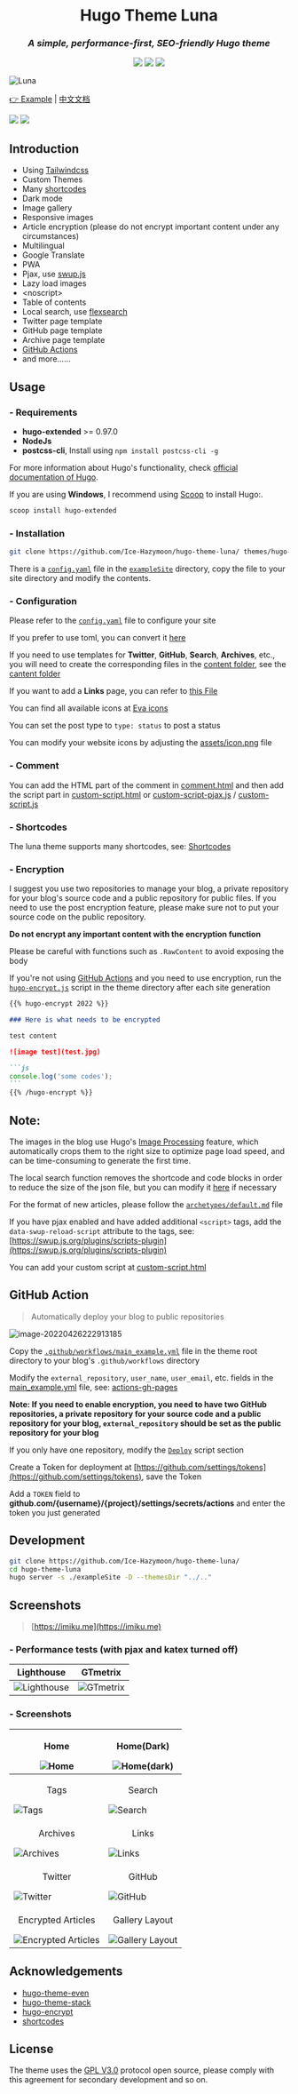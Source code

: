 <h1 align="center">Hugo Theme Luna</h1>

<h3 align="center"><i>A simple, performance-first, SEO-friendly Hugo theme</i></h3>

<p align="center">
  <img src="https://img.shields.io/badge/Hugo-0.97-green?style=for-the-badge&logo=hugo&logoColor=white" />
  <img src="https://img.shields.io/github/workflow/status/Ice-Hazymoon/hugo-theme-luna/CI?style=for-the-badge&logo=github&logoColor=white" />
  <img src="https://img.shields.io/github/license/Ice-Hazymoon/hugo-theme-luna?style=for-the-badge" />
</p>

![Luna](https://github.com/Ice-Hazymoon/hugo-theme-luna/raw/main/screenshots/luna.png)

[👉 Example](https://hugo-theme-luna.imiku.me) | [中文文档](https://github.com/Ice-Hazymoon/hugo-theme-luna/blob/main/README.zh.md)

![](https://img.shields.io/github/last-commit/Ice-Hazymoon/hugo-theme-luna?style=flat-square)
![](https://img.shields.io/github/languages/code-size/Ice-Hazymoon/hugo-theme-luna?style=flat-square)

## Introduction

- Using [Tailwindcss](https://tailwindcss.com)
- Custom Themes
- Many [shortcodes](https://hugo-theme-luna.imiku.me/2022/05/02/shortcodes.html/)
- Dark mode
- Image gallery
- Responsive images
- Article encryption (please do not encrypt important content under any circumstances)
- Multilingual
- Google Translate
- PWA
- Pjax, use [swup.js](https://swup.js.org/)
- Lazy load images
- \<noscript\>
- Table of contents
- Local search, use [flexsearch](https://github.com/nextapps-de/flexsearch)
- Twitter page template
- GitHub page template
- Archive page template
- [GitHub Actions](https://github.com/features/actions)
- and more......

## Usage

### - Requirements

- **hugo-extended** >= 0.97.0
- **NodeJs**
- **postcss-cli**, Install using `npm install postcss-cli -g`

For more information about Hugo's functionality, check [official documentation of Hugo](https://gohugo.io/documentation/).

If you are using **Windows**, I recommend using [Scoop](https://scoop.sh/) to install Hugo:.

```bash
scoop install hugo-extended
```

### - Installation

```bash
git clone https://github.com/Ice-Hazymoon/hugo-theme-luna/ themes/hugo-theme-luna
```

There is a [`config.yaml`](https://github.com/Ice-Hazymoon/hugo-theme-luna/blob/main/exampleSite/config.yaml) file in the [`exampleSite`](https://github.com/Ice-Hazymoon/hugo-theme-luna/tree/main/exampleSite) directory, copy the file to your site directory and modify the contents.

### - Configuration

Please refer to the [`config.yaml`](https://github.com/Ice-Hazymoon/hugo-theme-luna/blob/main/exampleSite/config.yaml) file to configure your site

If you prefer to use toml, you can convert it [here](https://www.convertsimple.com/convert-yaml-to-toml)

If you need to use templates for **Twitter**, **GitHub**, **Search**, **Archives**, etc., you will need to create the corresponding files in the [content folder](https://github.com/Ice-Hazymoon/hugo-theme-luna/tree/main/exampleSite/content), see the [cantent folder](https://github.com/Ice-Hazymoon/hugo-theme-luna/tree/main/exampleSite/content)

If you want to add a **Links** page, you can refer to [this File](https://github.com/Ice-Hazymoon/hugo-theme-luna/blob/main/exampleSite/content/zh-hans/links/index.md)

You can find all available icons at [Eva icons](https://akveo.github.io/eva-icons)

You can set the post type to `type: status` to post a status

You can modify your website icons by adjusting the [assets/icon.png](https://github.com/Ice-Hazymoon/hugo-theme-luna/blob/main/assets/icon.png) file

### - Comment

You can add the HTML part of the comment in [comment.html](https://github.com/Ice-Hazymoon/hugo-theme-luna/blob/77c6007410a97315448119c224412f3929716ed2/layouts/partials/comment.html) and then add the script part in [custom-script.html](https://github.com/Ice-Hazymoon/hugo-theme-luna/blob/main/layouts/partials/scripts/custom-script.html) or [custom-script-pjax.js](https://github.com/Ice-Hazymoon/hugo-theme-luna/blob/main/assets/custom-script-pjax.js) / [custom-script.js](https://github.com/Ice-Hazymoon/hugo-theme-luna/blob/main/assets/custom-script.js)

### - Shortcodes

The luna theme supports many shortcodes, see: [Shortcodes](https://hugo-theme-luna.imiku.me/2022/05/02/shortcodes.html/)

### - Encryption

I suggest you use two repositories to manage your blog, a private repository for your blog's source code and a public repository for public files. If you need to use the post encryption feature, please make sure not to put your source code on the public repository.

**Do not encrypt any important content with the encryption function**

Please be careful with functions such as `.RawContent` to avoid exposing the body

If you're not using [GitHub Actions](https://github.com/features/actions) and you need to use encryption, run the [`hugo-encrypt.js`](https://github.com/Ice-Hazymoon/hugo-theme-luna/blob/main/hugo-encrypt.js) script in the theme directory after each site generation

````markdown
{{% hugo-encrypt 2022 %}}

### Here is what needs to be encrypted

test content

![image test](test.jpg)

```js
console.log('some codes');
```
{{% /hugo-encrypt %}}
````

## Note:

The images in the blog use Hugo's [Image Processing](https://gohugo.io/content-management/image-processing/) feature, which automatically crops them to the right size to optimize page load speed, and can be time-consuming to generate the first time.

The local search function removes the shortcode and code blocks in order to reduce the size of the json file, but you can modify it [here](https://github.com/Ice-Hazymoon/hugo-theme-luna/blob/main/layouts/_default/search.json) if necessary

For the format of new articles, please follow the [`archetypes/default.md`](https://github.com/Ice-Hazymoon/hugo-theme-luna/blob/main/archetypes/default.md) file

If you have pjax enabled and have added additional `<script>` tags, add the `data-swup-reload-script` attribute to the tags, see: [https://swup.js.org/plugins/scripts-plugin](https://swup.js.org/plugins/scripts-plugin)

You can add your custom script at [custom-script.html](https://github.com/Ice-Hazymoon/hugo-theme-luna/blob/main/layouts/partials/scripts/custom-script.html)

## GitHub Action

> Automatically deploy your blog to public repositories

![image-20220426222913185](https://github.com/Ice-Hazymoon/hugo-theme-luna/raw/main/screenshots/image-20220426222913185.png)

Copy the [`.github/workflows/main_example.yml`](https://github.com/Ice-Hazymoon/hugo-theme-luna/blob/edf3a101a93e8e628b534636306fda5985cc1b32/.github/workflows/main_example.yml) file in the theme root directory to your blog's `.github/workflows` directory

Modify the `external_repository`, `user_name`, `user_email`, etc. fields in the [main_example.yml](https://github.com/Ice-Hazymoon/hugo-theme-luna/blob/main/.github/workflows/main_example.yml) file, see: [actions-gh-pages](https://github.com/peaceiris/actions-gh-pages)

**Note: If you need to enable encryption, you need to have two GitHub repositories, a private repository for your source code and a public repository for your blog, `external_repository` should be set as the public repository for your blog**

If you only have one repository, modify the [`Deploy`](https://github.com/Ice-Hazymoon/hugo-theme-luna/blob/edf3a101a93e8e628b534636306fda5985cc1b32/.github/workflows/main_example.yml#L45) script section

Create a Token for deployment at [https://github.com/settings/tokens](https://github.com/settings/tokens), save the Token

Add a `TOKEN` field to **github.com/{username}/{project}/settings/secrets/actions** and enter the token you just generated

## Development

```sh
git clone https://github.com/Ice-Hazymoon/hugo-theme-luna/
cd hugo-theme-luna
hugo server -s ./exampleSite -D --themesDir "../.."
```

## Screenshots

> [https://imiku.me](https://imiku.me)

### - Performance tests (with pjax and katex turned off)

| Lighthouse                                                                                                      | GTmetrix                                                                                                      |
| --------------------------------------------------------------------------------------------------------------- | ------------------------------------------------------------------------------------------------------------- |
| ![Lighthouse](https://github.com/Ice-Hazymoon/hugo-theme-luna/raw/main/screenshots/image-20220427013052128.png) | ![GTmetrix](https://github.com/Ice-Hazymoon/hugo-theme-luna/raw/main/screenshots/image-20220427013223319.png) |

### - Screenshots

| <p align="center">Home</p> ![Home](https://github.com/Ice-Hazymoon/hugo-theme-luna/raw/main/screenshots/screely-1651059552132.png)                             | <p align="center">Home(Dark)</p> ![Home(dark)](https://github.com/Ice-Hazymoon/hugo-theme-luna/raw/main/screenshots/screely-1651059730757.png)         |
| -------------------------------------------------------------------------------------------------------------------------------------------------------------- | ------------------------------------------------------------------------------------------------------------------------------------------------------ |
| <p align="center">Tags</p> ![Tags](https://github.com/Ice-Hazymoon/hugo-theme-luna/raw/main/screenshots/screely-1651060185422.png)                             | <p align="center">Search</p> ![Search](https://github.com/Ice-Hazymoon/hugo-theme-luna/raw/main/screenshots/screely-1651059518653.png)                 |
| <p align="center">Archives</p> ![Archives](https://github.com/Ice-Hazymoon/hugo-theme-luna/raw/main/screenshots/screely-1651059387460.png)                     | <p align="center">Links</p> ![Links](https://github.com/Ice-Hazymoon/hugo-theme-luna/raw/main/screenshots/screely-1651059430110.png)                   |
| <p align="center">Twitter</p> ![Twitter](https://github.com/Ice-Hazymoon/hugo-theme-luna/raw/main/screenshots/screely-1651059453997.png)                       | <p align="center">GitHub</p> ![GitHub](https://github.com/Ice-Hazymoon/hugo-theme-luna/raw/main/screenshots/screely-1651059484292.png)                 |
| <p align="center">Encrypted Articles</p> ![Encrypted Articles](https://github.com/Ice-Hazymoon/hugo-theme-luna/raw/main/screenshots/screely-1651060168715.png) | <p align="center">Gallery Layout</p> ![Gallery Layout](https://github.com/Ice-Hazymoon/hugo-theme-luna/raw/main/screenshots/screely-1651059672459.png) |

## Acknowledgements

- [hugo-theme-even](https://github.com/olOwOlo/hugo-theme-even)
- [hugo-theme-stack](https://github.com/CaiJimmy/hugo-theme-stack)
- [hugo-encrypt](https://github.com/Izumiko/hugo-encrypt)
- [shortcodes](https://guanqr.com/tech/website/hugo-shortcodes-customization)

## License

The theme uses the [GPL V3.0](https://github.com/Ice-Hazymoon/hugo-theme-luna/blob/main/LICENSE) protocol open source, please comply with this agreement for secondary development and so on.
